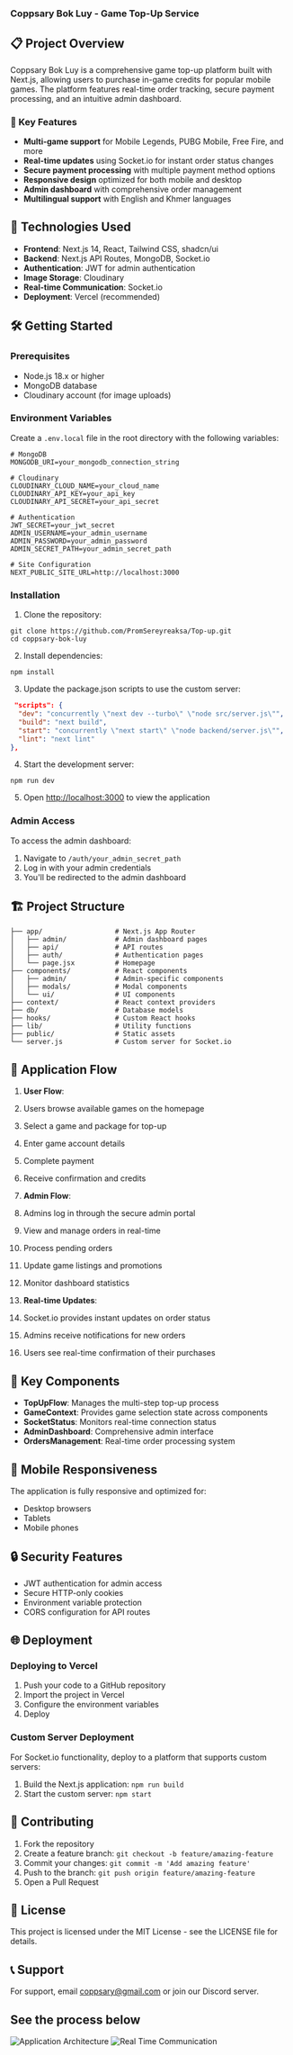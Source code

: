 ### Coppsary Bok Luy - Game Top-Up Service





## 📋 Project Overview

Coppsary Bok Luy is a comprehensive game top-up platform built with Next.js, allowing users to purchase in-game credits for popular mobile games. The platform features real-time order tracking, secure payment processing, and an intuitive admin dashboard.

### 🌟 Key Features

- **Multi-game support** for Mobile Legends, PUBG Mobile, Free Fire, and more
- **Real-time updates** using Socket.io for instant order status changes
- **Secure payment processing** with multiple payment method options
- **Responsive design** optimized for both mobile and desktop
- **Admin dashboard** with comprehensive order management
- **Multilingual support** with English and Khmer languages


## 🚀 Technologies Used

- **Frontend**: Next.js 14, React, Tailwind CSS, shadcn/ui
- **Backend**: Next.js API Routes, MongoDB, Socket.io
- **Authentication**: JWT for admin authentication
- **Image Storage**: Cloudinary
- **Real-time Communication**: Socket.io
- **Deployment**: Vercel (recommended)


## 🛠️ Getting Started

### Prerequisites

- Node.js 18.x or higher
- MongoDB database
- Cloudinary account (for image uploads)


### Environment Variables

Create a `.env.local` file in the root directory with the following variables:

```plaintext
# MongoDB
MONGODB_URI=your_mongodb_connection_string

# Cloudinary
CLOUDINARY_CLOUD_NAME=your_cloud_name
CLOUDINARY_API_KEY=your_api_key
CLOUDINARY_API_SECRET=your_api_secret

# Authentication
JWT_SECRET=your_jwt_secret
ADMIN_USERNAME=your_admin_username
ADMIN_PASSWORD=your_admin_password
ADMIN_SECRET_PATH=your_admin_secret_path

# Site Configuration
NEXT_PUBLIC_SITE_URL=http://localhost:3000
```

### Installation

1. Clone the repository:

```shellscript
git clone https://github.com/PromSereyreaksa/Top-up.git
cd coppsary-bok-luy
```


2. Install dependencies:

```shellscript
npm install
```


3. Update the package.json scripts to use the custom server:

```json
 "scripts": {
  "dev": "concurrently \"next dev --turbo\" \"node src/server.js\"",
  "build": "next build",
  "start": "concurrently \"next start\" \"node backend/server.js\"",
  "lint": "next lint"
},
```


4. Start the development server:

```shellscript
npm run dev
```


5. Open [http://localhost:3000](http://localhost:3000) to view the application


### Admin Access

To access the admin dashboard:

1. Navigate to `/auth/your_admin_secret_path`
2. Log in with your admin credentials
3. You'll be redirected to the admin dashboard


## 🏗️ Project Structure

```plaintext
├── app/                  # Next.js App Router
│   ├── admin/            # Admin dashboard pages
│   ├── api/              # API routes
│   ├── auth/             # Authentication pages
│   └── page.jsx          # Homepage
├── components/           # React components
│   ├── admin/            # Admin-specific components
│   ├── modals/           # Modal components
│   └── ui/               # UI components
├── context/              # React context providers
├── db/                   # Database models
├── hooks/                # Custom React hooks
├── lib/                  # Utility functions
├── public/               # Static assets
└── server.js             # Custom server for Socket.io
```

## 🔄 Application Flow

1. **User Flow**:

1. Users browse available games on the homepage
2. Select a game and package for top-up
3. Enter game account details
4. Complete payment
5. Receive confirmation and credits



2. **Admin Flow**:

1. Admins log in through the secure admin portal
2. View and manage orders in real-time
3. Process pending orders
4. Update game listings and promotions
5. Monitor dashboard statistics



3. **Real-time Updates**:

1. Socket.io provides instant updates on order status
2. Admins receive notifications for new orders
3. Users see real-time confirmation of their purchases





## 🧩 Key Components

- **TopUpFlow**: Manages the multi-step top-up process
- **GameContext**: Provides game selection state across components
- **SocketStatus**: Monitors real-time connection status
- **AdminDashboard**: Comprehensive admin interface
- **OrdersManagement**: Real-time order processing system


## 📱 Mobile Responsiveness

The application is fully responsive and optimized for:

- Desktop browsers
- Tablets
- Mobile phones


## 🔒 Security Features

- JWT authentication for admin access
- Secure HTTP-only cookies
- Environment variable protection
- CORS configuration for API routes


## 🌐 Deployment

### Deploying to Vercel

1. Push your code to a GitHub repository
2. Import the project in Vercel
3. Configure the environment variables
4. Deploy


### Custom Server Deployment

For Socket.io functionality, deploy to a platform that supports custom servers:

1. Build the Next.js application: `npm run build`
2. Start the custom server: `npm start`


## 🤝 Contributing

1. Fork the repository
2. Create a feature branch: `git checkout -b feature/amazing-feature`
3. Commit your changes: `git commit -m 'Add amazing feature'`
4. Push to the branch: `git push origin feature/amazing-feature`
5. Open a Pull Request


## 📄 License

This project is licensed under the MIT License - see the LICENSE file for details.

## 📞 Support

For support, email [coppsary@gmail.com](mailto:coppsary@gmail.com) or join our Discord server.

## See the process below
![Application Architecture](public/Application-Architecture.png)
![Real Time Communication](public/Real-time-Communication-Flow.png)
